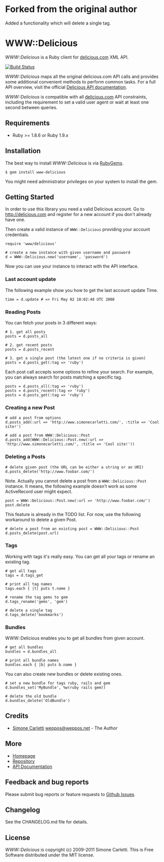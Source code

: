 # Forked from the original author
Added a functionality which will delete a single tag.


# WWW::Delicious

*WWW::Delicious* is a Ruby client for [delicious.com](http://delicious.com) XML API.

[![Build Status](https://secure.travis-ci.org/weppos/www-delicious.png)](http://travis-ci.org/weppos/www-delicious)


*WWW::Delicious* maps all the original delicious.com API calls and provides some additional convenient methods to perform common tasks. For a full API overview, visit the official [Delicious API documentation](http://delicious.com/help/api).

*WWW::Delicious* is compatible with all [delicious.com](http://delicious.com) API constraints, including the requirement to set a valid user agent or wait at least one second between queries.


## Requirements

* Ruby >= 1.8.6 or Ruby 1.9.x


## Installation

The best way to install *WWW::Delicious* is via [RubyGems](https://rubygems.org/).

    $ gem install www-delicious

You might need administrator privileges on your system to install the gem.


## Getting Started

In order to use this library you need a valid Delicious account.
Go to http://delicious.com and register for a new account if you don't already have one.

Then create a valid instance of `WWW::Delicious` providing your account credentials.

    require 'www/delicious'

    # create a new instance with given username and password
    d = WWW::Delicious.new('username', 'password')
  
Now you can use your instance to interact with the API interface.

### Last account update

The following example show you how to get the last account update Time.

    time = d.update # => Fri May 02 18:02:48 UTC 2008

### Reading Posts

You can fetch your posts in 3 different ways:

    # 1. get all posts
    posts = d.posts_all

    # 2. get recent posts
    posts = d.posts_recent

    # 3. get a single post (the latest one if no criteria is given)
    posts = d.posts_get(:tag => 'ruby')

Each post call accepts some options to refine your search.
For example, you can always search for posts matching a specific tag.

    posts = d.posts_all(:tag => 'ruby')
    posts = d.posts_recent(:tag => 'ruby')
    posts = d.posts_get(:tag => 'ruby')

### Creating a new Post

    # add a post from options
    d.posts_add(:url => 'http://www.simonecarletti.com/', :title => 'Cool site!')

    # add a post from WWW::Delicious::Post
    d.posts_add(WWW::Delicious::Post.new(:url => 'http://www.simonecarletti.com/', :title => 'Cool site!'))

### Deleting a Posts

    # delete given post (the URL can be either a string or an URI)
    d.posts_delete('http://www.foobar.com/')

Note. Actually you cannot delete a post from a `WWW::Delicious::Post` instance.
It means, the following example doesn't work as some ActiveRecord user might expect.

    post = WWW::Delicious::Post.new(:url => 'http://www.foobar.com/')
    post.delete

This feature is already in the TODO list. For now, use the following workaround
to delete a given Post.

    # delete a post from an existing post = WWW::Delicious::Post
    d.posts_delete(post.url)

### Tags

Working with tags it's really easy. You can get all your tags or rename an existing tag.

    # get all tags
    tags = d.tags_get

    # print all tag names
    tags.each { |t| puts t.name }

    # rename the tag gems to gem
    d.tags_rename('gems', 'gem')

    # delete a single tag
    d.tags_delete('bookmarks')

### Bundles

WWW::Delicious enables you to get all bundles from given account.

    # get all bundles
    bundles = d.bundles_all

    # print all bundle names
    bundles.each { |b| puts b.name }

You can also create new bundles or delete existing ones.

    # set a new bundle for tags ruby, rails and gem
    d.bundles_set('MyBundle', %w(ruby rails gem))

    # delete the old bundle
    d.bundles_delete('OldBundle')


## Credits

* [Simone Carletti](http://www.simonecarletti.com/) <weppos@weppos.net> - The Author


## More

* [Homepage](http://www.simonecarletti.com/code/www-delicious)
* [Repository](https://github.com/weppos/www-delicious/)
* [API Documentation](http://rubydoc.info/gems/www-delicious)


## Feedback and bug reports

Please submit bug reports or feature requests to [Github Issues](https://github.com/weppos/www-delicious/issues).


## Changelog

See the CHANGELOG.md file for details.


## License

*WWW::Delicious* is copyright (c) 2009-2011 Simone Carletti. This is Free Software distributed under the MIT license.
